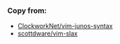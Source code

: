 
### Copy from: 

+ [ClockworkNet/vim-junos-syntax](https://github.com/ClockworkNet/vim-junos-syntax)
+ [scottdware/vim-slax](https://github.com/scottdware/vim-slax)


